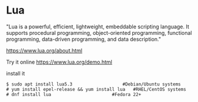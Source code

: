 # Lua

"Lua is a powerful, efficient, lightweight, embeddable scripting language. It supports procedural programming, object-oriented programming, functional programming, data-driven programming, and data description."

https://www.lua.org/about.html

Try it online https://www.lua.org/demo.html

install it 
```
$ sudo apt install lua5.3	                #Debian/Ubuntu systems 
# yum install epel-release && yum install lua	#RHEL/CentOS systems 
# dnf install lua		                #Fedora 22+
```
